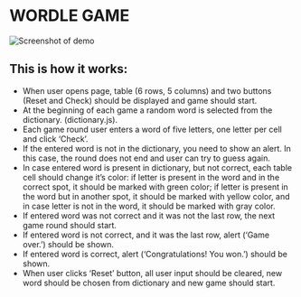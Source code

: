 # WORDLE GAME

![Screenshot of demo](https://github.com/bydyas/wordle-game/assets/74198494/3de99ed9-6dd0-4f0f-96ed-a8344b751e1c)

## This is how it works:

- When user opens page, table (6 rows, 5 columns) and two buttons (Reset and Check) should be displayed and game should start.
- At the beginning of each game a random word is selected from the dictionary. (dictionary.js).
- Each game round user enters a word of five letters, one letter per cell and click ‘Check’.
- If the entered word is not in the dictionary, you need to show an alert. In this case, the round does not end and user can try to guess again.
- In case entered word is present in dictionary, but not correct, each table cell should change it’s color: if letter is present in the word and in the correct spot, it should be marked with green color; if letter is present in the word but in another spot, it should be marked with yellow color, and in case letter is not in the word, it should be marked with gray color.
- If entered word was not correct and it was not the last row, the next game round should start.
- If entered word is not correct, and it was the last row, alert (‘Game over.’) should be shown.
- If entered word is correct, alert (‘Congratulations! You won.’) should be shown.
- When user clicks ‘Reset’ button, all user input should be cleared, new word should be chosen from dictionary and new game should start. 
